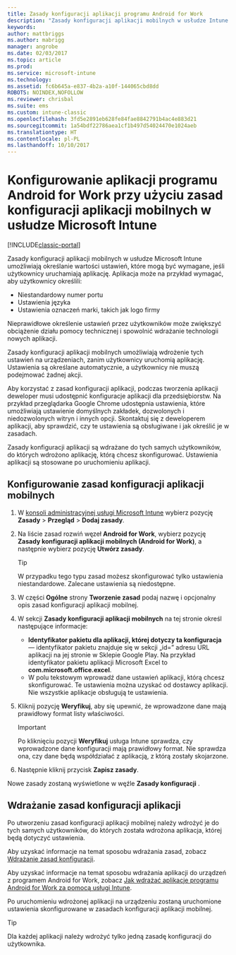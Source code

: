 ```yaml
---
title: Zasady konfiguracji aplikacji programu Android for Work
description: "Zasady konfiguracji aplikacji mobilnych w usłudze Intune umożliwiają określanie wartości ustawień, które mogą być wymagane, jeśli użytkownicy uruchamiają aplikację programu Android for Work."
keywords: 
author: mattbriggs
ms.author: mabrigg
manager: angrobe
ms.date: 02/03/2017
ms.topic: article
ms.prod: 
ms.service: microsoft-intune
ms.technology: 
ms.assetid: fc6b645a-e837-4b2a-a10f-144065cbd8dd
ROBOTS: NOINDEX,NOFOLLOW
ms.reviewer: chrisbal
ms.suite: ems
ms.custom: intune-classic
ms.openlocfilehash: 3fd5e2891eb628fe84fae8842791b4ac4e883d21
ms.sourcegitcommit: 1a54bdf22786aea1cf1b497d54024470e1024aeb
ms.translationtype: HT
ms.contentlocale: pl-PL
ms.lasthandoff: 10/10/2017
---
```

# <a name="configure-android-for-work-apps-with-mobile-app-configuration-policies-in-microsoft-intune"></a>Konfigurowanie aplikacji programu Android for Work przy użyciu zasad konfiguracji aplikacji mobilnych w usłudze Microsoft Intune

[!INCLUDE[classic-portal](../includes/classic-portal.md)]

Zasady konfiguracji aplikacji mobilnych w usłudze Microsoft Intune umożliwiają określanie wartości ustawień, które mogą być wymagane, jeśli użytkownicy uruchamiają aplikację. Aplikacja może na przykład wymagać, aby użytkownicy określili:

-   Niestandardowy numer portu
-   Ustawienia języka
-   Ustawienia oznaczeń marki, takich jak logo firmy

Nieprawidłowe określenie ustawień przez użytkowników może zwiększyć obciążenie działu pomocy technicznej i spowolnić wdrażanie technologii nowych aplikacji.

Zasady konfiguracji aplikacji mobilnych umożliwiają wdrożenie tych ustawień na urządzeniach, zanim użytkownicy uruchomią aplikację. Ustawienia są określane automatycznie, a użytkownicy nie muszą podejmować żadnej akcji.

Aby korzystać z zasad konfiguracji aplikacji, podczas tworzenia aplikacji deweloper musi udostępnić konfiguracje aplikacji dla przedsiębiorstw. Na przykład przeglądarka Google Chrome udostępnia ustawienia, które umożliwiają ustawienie domyślnych zakładek, dozwolonych i niedozwolonych witryn i innych opcji. Skontaktuj się z deweloperem aplikacji, aby sprawdzić, czy te ustawienia są obsługiwane i jak określić je w zasadach.

Zasady konfiguracji aplikacji są wdrażane do tych samych użytkowników, do których wdrożono aplikację, którą chcesz skonfigurować. Ustawienia aplikacji są stosowane po uruchomieniu aplikacji.

## <a name="configure-a-mobile-app-configuration-policy"></a>Konfigurowanie zasad konfiguracji aplikacji mobilnych

1.  W [konsoli administracyjnej usługi Microsoft Intune](https://manage.microsoft.com) wybierz pozycję **Zasady** &gt; **Przegląd** &gt; **Dodaj zasady**.

2.  Na liście zasad rozwiń węzeł **Android for Work**, wybierz pozycję **Zasady konfiguracji aplikacji mobilnych (Android for Work)**, a następnie wybierz pozycję **Utwórz zasady**.

    > [!TIP]
    > W przypadku tego typu zasad możesz skonfigurować tylko ustawienia niestandardowe. Zalecane ustawienia są niedostępne.

3.  W części **Ogólne** strony **Tworzenie zasad** podaj nazwę i opcjonalny opis zasad konfiguracji aplikacji mobilnej.

4. W sekcji **Zasady konfiguracji aplikacji mobilnych** na tej stronie określ następujące informacje:
    - **Identyfikator pakietu dla aplikacji, której dotyczy ta konfiguracja** — identyfikator pakietu znajduje się w sekcji „id=” adresu URL aplikacji na jej stronie w Sklepie Google Play. Na przykład identyfikator pakietu aplikacji Microsoft Excel to **com.microsoft.office.excel**.
    - W polu tekstowym wprowadź dane ustawień aplikacji, którą chcesz skonfigurować. Te ustawienia można uzyskać od dostawcy aplikacji. Nie wszystkie aplikacje obsługują te ustawienia.
5.  Kliknij pozycję **Weryfikuj**, aby się upewnić, że wprowadzone dane mają prawidłowy format listy właściwości.

    > [!IMPORTANT]
    > Po kliknięciu pozycji **Weryfikuj** usługa Intune sprawdza, czy wprowadzone dane konfiguracji mają prawidłowy format. Nie sprawdza ona, czy dane będą współdziałać z aplikacją, z którą zostały skojarzone.

6.  Następnie kliknij przycisk **Zapisz zasady**.

Nowe zasady zostaną wyświetlone w węźle **Zasady konfiguracji** .


## <a name="deploy-the-app-configuration-policy"></a>Wdrażanie zasad konfiguracji aplikacji
Po utworzeniu zasad konfiguracji aplikacji mobilnej należy wdrożyć je do tych samych użytkowników, do których została wdrożona aplikacja, której będą dotyczyć ustawienia.

Aby uzyskać informacje na temat sposobu wdrażania zasad, zobacz [Wdrażanie zasad konfiguracji](/intune-classic/deploy-use/manage-settings-and-features-on-your-devices-with-microsoft-intune-policies#deploy-a-configuration-policy).

Aby uzyskać informacje na temat sposobu wdrażania aplikacji do urządzeń z programem Android for Work, zobacz [Jak wdrażać aplikacje programu Android for Work za pomocą usługi Intune](android-for-work-apps.md).

Po uruchomieniu wdrożonej aplikacji na urządzeniu zostaną uruchomione ustawienia skonfigurowane w zasadach konfiguracji aplikacji mobilnej.

> [!TIP]
> Dla każdej aplikacji należy wdrożyć tylko jedną zasadę konfiguracji do użytkownika.
